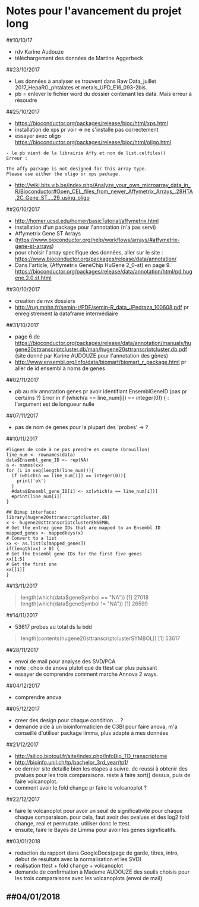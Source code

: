 # Notes pour l'avancement du projet long

##10/10/17
- rdv Karine Audouze
- téléchargement des données de Martine Aggerbeck

##23/10/2017
- Les données à analyser se trouvent dans Raw Data_juillet 2017_HepaRG_phtalates et metals_UPD_E16_093-2bis. 
- pb = enlever le fichier word du dossier contenant les data. Mais erreur à résoudre

##25/10/2017
- https://bioconductor.org/packages/release/bioc/html/xps.html
- installation de xps pr voir => ne s'installe pas correctement
- essayer avec oligo
https://bioconductor.org/packages/release/bioc/html/oligo.html
```{r}
- le pb vient de la librairie Affy et non de list.celfiles()
Erreur : 

The affy package is not designed for this array type.
Please use either the oligo or xps package.
```
- http://wiki.bits.vib.be/index.php/Analyze_your_own_microarray_data_in_R/Bioconductor#Open_CEL_files_from_newer_Affymetrix_Arrays_.28HTA.2C_Gene_ST....29_using_oligo

##26/10/2017
- http://homer.ucsd.edu/homer/basicTutorial/affymetrix.html
- installation d'un package pour l'annotation (n'a pas servi)
- Affymetrix Gene ST Arrays 
- (https://www.bioconductor.org/help/workflows/arrays/#affymetrix-gene-st-arrays)
- pour choisir l'array specifique des données, aller sur le site : 
 https://www.bioconductor.org/packages/release/data/annotation/
- Dans l'article, (Affymetrix GeneChip HuGene 2_0-st) en page 9.
https://bioconductor.org/packages/release/data/annotation/html/pd.hugene.2.0.st.html

##30/10/2017
- creation de nvx dossiers 
- http://rug.mnhn.fr/semin-r/PDF/semin-R_data_JPedraza_100608.pdf
pr enregistrement la dataframe intermédiaire

##31/10/2017
- page 6 de https://bioconductor.org/packages/release/data/annotation/manuals/hugene20sttranscriptcluster.db/man/hugene20sttranscriptcluster.db.pdf (site donné par Karine AUDOUZE pour l'annotation des gènes)
- http://www.ensembl.org/info/data/biomart/biomart_r_package.html pr aller de id ensembl à noms de genes

##02/11/2017
- pb au niv annotation genes pr avoir identifiant EnsemblGeneID (pas pr certains ?)
Error in if (which(a == line_num[i]) == integer(0)) { : 
  l'argument est de longueur nulle

##07/11/2017
- pas de nom de genes pour la plupart des 'probes' -> ?

##10/11/2017
```{r}
#lignes de code à ne pas prendre en compte (brouillon)
line_num <- rownames(data)
data$Ensembl_gene_ID <- rep(NA)
a <- names(xx)
for (i in seq(length(line_num))){
  if (which(a == line_num[i]) == integer(0)){
    print('ok')
  }
  #data$Ensembl_gene_ID[i] <- xx[which(a == line_num[i])]
  #print(line_num[i])
}

## Bimap interface:
library(hugene20sttranscriptcluster.db)
x <- hugene20sttranscriptclusterENSEMBL
# Get the entrez gene IDs that are mapped to an Ensembl ID
mapped_genes <- mappedkeys(x)
# Convert to a list
xx <- as.list(x[mapped_genes])
if(length(xx) > 0) {
# Get the Ensembl gene IDs for the first five genes
xx[1:5]
# Get the first one
xx[[1]]
}
```

##13/11/2017
> length(which(data$geneSymbol == "NA"))
[1] 27018
> length(which(data$geneSymbol != "NA"))
[1] 26599

##14/11/2017
- 53617 probes au total ds la bdd
> length(contents(hugene20sttranscriptclusterSYMBOL))
[1] 53617

##28/11/2017
- envoi de mail pour analyse des SVD/PCA
- note : choix de anova plutot que de ttest car plus puissant
- essayer de comprendre comment marche Annova 2 ways.

##04/12/2017
- comprendre anova

##05/12/2017
- creer des design pour chaque condition ... ?
- demande aide à un bioinformaticien de C3BI pour faire anova, m'a conseillé d'utiliser package limma, plus adapté à mes données

##21/12/2017
- http://silico.biotoul.fr/site/index.php/InfoBio_TD_transcriptome
- http://bioinfo.unil.ch/tp/bachelor_3rd_year/tp1/
- ce dernier site detaille bien les etapes a suivre. dc reussi à obtenir des pvalues pour les trois comparaisons. reste à faire sort() dessus, puis de faire volcanoplot.
- comment avoir le fold change pr faire le volcanoplot ?

##22/12/2017
- faire le volcanoplot pour avoir un seuil de significativité pour chaque chaque comparaison. pour cela, faut avoir des pvalues et des log2 fold change, real et permutate. utiliser donc le ttest.
- ensuite, faire le Bayes de Limma pour avoir les genes significatifs.

##03/01/2018
- redaction du rapport dans GoogleDocs(page de garde, titres, intro, debut de resultats avec la normalisation et les SVD)
- realisation ttest + fold change + volcanoplot
- demande de confirmation à Madame AUDOUZE des seuils choisis pour les trois comparaisons avec les volcanoplots (envoi de mail)

##04/01/2018
- 